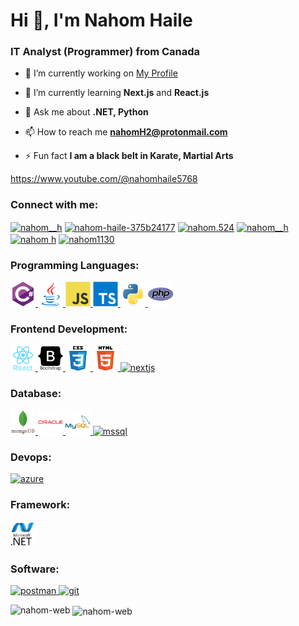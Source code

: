 <!---

![81178b47a8598f0c81c4799f2cdd4057](https://github.com/Nahom-web/Nahom-web/assets/52899948/70cdb8f1-8fc8-45f7-8b83-b5062530dd5f)

-->

<h1 align="left">Hi 👋, I'm Nahom Haile</h1>
<h3 align="left">IT Analyst (Programmer) from Canada</h3>

- 🔭 I’m currently working on [My Profile](https://github.com/Nahom-web/nahom-haile-profile)

- 🌱 I’m currently learning **Next.js** and **React.js**

- 💬 Ask me about **.NET, Python**

- 📫 How to reach me **nahomH2@protonmail.com**

- ⚡ Fun fact **I am a black belt in Karate, Martial Arts**

https://www.youtube.com/@nahomhaile5768

<h3 align="left">Connect with me:</h3>
<p align="left">
<a href="https://twitter.com/nahom__h" target="blank"><img align="center" src="https://raw.githubusercontent.com/rahuldkjain/github-profile-readme-generator/master/src/images/icons/Social/twitter.svg" alt="nahom__h" height="30" width="40" /></a>
<a href="https://linkedin.com/in/nahom-haile-375b24177" target="blank"><img align="center" src="https://raw.githubusercontent.com/rahuldkjain/github-profile-readme-generator/master/src/images/icons/Social/linked-in-alt.svg" alt="nahom-haile-375b24177" height="30" width="40" /></a>
<a href="https://fb.com/nahom.524" target="blank"><img align="center" src="https://raw.githubusercontent.com/rahuldkjain/github-profile-readme-generator/master/src/images/icons/Social/facebook.svg" alt="nahom.524" height="30" width="40" /></a>
<a href="https://instagram.com/nahom__h" target="blank"><img align="center" src="https://raw.githubusercontent.com/rahuldkjain/github-profile-readme-generator/master/src/images/icons/Social/instagram.svg" alt="nahom__h" height="30" width="40" /></a>
<a href="https://www.youtube.com/@nahomhaile5768" target="blank"><img align="center" src="https://raw.githubusercontent.com/rahuldkjain/github-profile-readme-generator/master/src/images/icons/Social/youtube.svg" alt="nahom h" height="30" width="40" /></a>
<a href="https://discord.gg/nahom1130" target="blank"><img align="center" src="https://raw.githubusercontent.com/rahuldkjain/github-profile-readme-generator/master/src/images/icons/Social/discord.svg" alt="nahom1130" height="30" width="40" /></a>
</p>

<h3 align="left">Programming Languages:</h3>
    <p align="left">
        <a href="https://www.w3schools.com/cs/" target="_blank" rel="noreferrer" title="c sharp"> <img src="https://raw.githubusercontent.com/devicons/devicon/master/icons/csharp/csharp-original.svg" alt="csharp" width="40" height="40" /> </a>
        <a href="https://www.java.com" target="_blank" rel="noreferrer" title="java"> <img src="https://raw.githubusercontent.com/devicons/devicon/master/icons/java/java-original.svg" alt="java" width="40" height="40"  /> </a>
        <a href="https://developer.mozilla.org/en-US/docs/Web/JavaScript" target="_blank" rel="noreferrer" title="JavaScript"> <img src="https://raw.githubusercontent.com/devicons/devicon/master/icons/javascript/javascript-original.svg" alt="javascript" width="40" height="40" /> </a>
        <a href="https://www.typescriptlang.org/" target="_blank" rel="noreferrer" title="typescript"> <img src="https://raw.githubusercontent.com/devicons/devicon/master/icons/typescript/typescript-original.svg" alt="typescript" width="40" height="40"  /> </a>
        <a href="https://www.python.org" target="_blank" rel="noreferrer" title="python"> <img src="https://raw.githubusercontent.com/devicons/devicon/master/icons/python/python-original.svg" alt="python" width="40" height="40" /> </a>
        <a href="https://www.php.net" target="_blank" rel="noreferrer" title="php"> <img src="https://raw.githubusercontent.com/devicons/devicon/master/icons/php/php-original.svg" alt="php" width="40" height="40" /> </a>

  </p>
<h3 align="left">Frontend Development:</h3>

<p align="left">
    <a href="https://reactjs.org/" target="_blank" rel="noreferrer" title="react"> <img src="https://raw.githubusercontent.com/devicons/devicon/master/icons/react/react-original-wordmark.svg" alt="react" width="40" height="40"  /> </a>
    <a href="https://getbootstrap.com" target="_blank" rel="noreferrer" title="bootstrap"> <img src="https://raw.githubusercontent.com/devicons/devicon/master/icons/bootstrap/bootstrap-plain-wordmark.svg" alt="bootstrap" width="40" height="40"  /> </a>
    <a href="https://www.w3schools.com/css/" target="_blank" rel="noreferrer" title="css3"> <img src="https://raw.githubusercontent.com/devicons/devicon/master/icons/css3/css3-original-wordmark.svg" alt="css3" width="40" height="40"  /> </a>
    <a href="https://www.w3.org/html/" target="_blank" rel="noreferrer" title="html5"> <img src="https://raw.githubusercontent.com/devicons/devicon/master/icons/html5/html5-original-wordmark.svg" alt="html5" width="40" height="40"  /> </a>
    <a href="https://nextjs.org/" target="_blank" rel="noreferrer" title="nextjs"> <img src="https://cdn.worldvectorlogo.com/logos/nextjs-2.svg" alt="nextjs" width="40" height="40" /> </a>

</p>

<h3 align="left">Database:</h3>

<p align="left">
    <a href="https://www.mongodb.com/" target="_blank" rel="noreferrer" title="mongodb"> <img src="https://raw.githubusercontent.com/devicons/devicon/master/icons/mongodb/mongodb-original-wordmark.svg" alt="mongodb" width="40" height="40"  /> </a>
    <a href="https://www.oracle.com/" target="_blank" rel="noreferrer" title="oracle"> <img src="https://raw.githubusercontent.com/devicons/devicon/master/icons/oracle/oracle-original.svg" alt="oracle" width="40" height="40"  /> </a>
    <a href="https://www.mysql.com/" target="_blank" rel="noreferrer" title="mysql"> <img src="https://raw.githubusercontent.com/devicons/devicon/master/icons/mysql/mysql-original-wordmark.svg" alt="mysql" width="40" height="40"  /> </a>
    <a href="https://www.microsoft.com/en-us/sql-server" target="_blank" rel="noreferrer" title="sql-server"> <img src="https://www.svgrepo.com/show/303229/microsoft-sql-server-logo.svg" alt="mssql" width="40" height="40"  /> </a>

</p>

<h3 align="left">Devops:</h3>

<p align="left">
    <a href="https://azure.microsoft.com/en-in/" target="_blank" rel="noreferrer" title="azure microsoft"> <img src="https://www.vectorlogo.zone/logos/microsoft_azure/microsoft_azure-icon.svg" alt="azure" width="40" height="40" /> </a>
</p>

<h3 align="left">Framework:</h3>

<p align="left">
    <a href="https://dotnet.microsoft.com/" target="_blank" rel="noreferrer" title="dotnet"> <img src="https://raw.githubusercontent.com/devicons/devicon/master/icons/dot-net/dot-net-original-wordmark.svg" alt="dotnet" width="40" height="40" /> </a>
</p>

<h3 align="left">Software:</h3>

<p align="left">
    <a href="https://postman.com" target="_blank" rel="noreferrer" title="postman"> <img src="https://www.vectorlogo.zone/logos/getpostman/getpostman-icon.svg" alt="postman" width="40" height="40" /> </a>
    <a href="https://git-scm.com/" target="_blank" rel="noreferrer" title="git"> <img src="https://www.vectorlogo.zone/logos/git-scm/git-scm-icon.svg" alt="git" width="40" height="40" /> </a>
</p>

<p><img align="left" src="https://github-readme-stats.vercel.app/api/top-langs?username=nahom-web&show_icons=true&locale=en&layout=compact" alt="nahom-web" /></p>

<p>&nbsp;<img align="center" src="https://github-readme-stats.vercel.app/api?username=nahom-web&show_icons=true&locale=en" alt="nahom-web" /></p>
